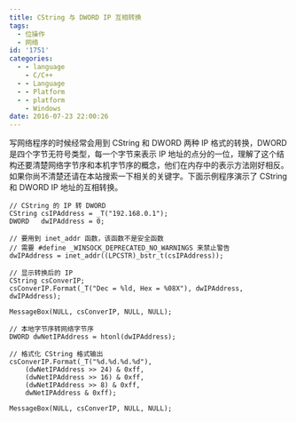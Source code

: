 ```yaml
---
title: CString 与 DWORD IP 互相转换
tags:
  - 位操作
  - 网络
id: '1751'
categories:
  - - language
    - C/C++
  - - Language
  - - Platform
  - - platform
    - Windows
date: 2016-07-23 22:00:26
---
```


写网络程序的时候经常会用到 CString 和 DWORD 两种 IP 格式的转换，DWORD 是四个字节无符号类型，每一个字节来表示 IP 地址的点分的一位，理解了这个结构还要清楚网络字节序和本机字节序的概念，他们在内存中的表示方法刚好相反。如果你尚不清楚还请在本站搜索一下相关的关键字。下面示例程序演示了 CString 和 DWORD IP 地址的互相转换。
<!-- more -->
```
// CString 的 IP 转 DWORD
CString csIPAddress = _T("192.168.0.1");
DWORD   dwIPAddress = 0;

// 要用到 inet_addr 函数，该函数不是安全函数
// 需要 #define _WINSOCK_DEPRECATED_NO_WARNINGS 来禁止警告
dwIPAddress = inet_addr((LPCSTR)_bstr_t(csIPAddress));

// 显示转换后的 IP
CString csConverIP;
csConverIP.Format(_T("Dec = %ld, Hex = %08X"), dwIPAddress, dwIPAddress);

MessageBox(NULL, csConverIP, NULL, NULL);

// 本地字节序转网络字节序
DWORD dwNetIPAddress = htonl(dwIPAddress);

// 格式化 CString 格式输出
csConverIP.Format(_T("%d.%d.%d.%d"),
    (dwNetIPAddress >> 24) & 0xff,
    (dwNetIPAddress >> 16) & 0xff,
    (dwNetIPAddress >> 8) & 0xff,
    dwNetIPAddress & 0xff);

MessageBox(NULL, csConverIP, NULL, NULL);
```